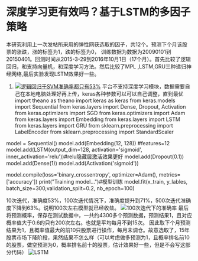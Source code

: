 # 深度学习更有效吗？基于LSTM的多因子策略

本研究利用上一次发帖所采用的弹性网获选取的因子，共12个。预测下个月该股票的涨跌，涨的标签为1，跌的标签为0，
训练数据为数据为20090101到20150401。回测时间从2015-3-29到2016年10月1日（17个月）。首先比较了逻辑回归，和支持向量机，和深度学习方法。然后比较了MPL ,LSTM,GRU三种递归神经网络,最后实验发现LSTM效果好一些。
1.  [![逻辑回归于SVM准确率都只有53%](http://storage-uqer.datayes.com/572ec6fc228e5b303367f590/39c6c362-9034-11e6-8d0f-f8bc124ed898)](http://storage-uqer.datayes.com/572ec6fc228e5b303367f590/345015aa-9034-11e6-aa82-f8bc124ed898)
平台不支持深度学习模块，数据需要自己在本地电脑处理好再上传，keras各种参数可以可以自己调整，直到最优
import theano as theano
import keras as keras
from keras.models import Sequential
from keras.layers import Dense, Dropout, Activation
from keras.optimizers import SGD
from keras.optimizers import Adam
from keras.layers import Embedding
from keras.layers import LSTM
from keras.layers import GRU
from sklearn.preprocessing import LabelEncoder
from sklearn.preprocessing import StandardScaler


model = Sequential()
model.add(Embedding(12, 128))  #features=12
model.add(LSTM(output_dim=128, activation='sigmoid', inner_activation='relu'))#relu隐藏层激活效果更好
model.add(Dropout(0.1))
model.add(Dense(1))
model.add(Activation('sigmoid'))
             
model.compile(loss='binary_crossentropy', optimizer=Adam(), metrics=['accuracy'])
print("Training model...")#模型训练
model.fit(x_train, y_lables, batch_size=300,validation_split=0.2, nb_epoch=100)

10次迭代，准确度53%，100次迭代情况下，准确度提升到71%，500次迭代准确度下降到63%。说明100次左右模型就已经收敛。
![100次迭代下的准确率](http://storage-uqer.datayes.com/572ec6fc228e5b303367f590/60f4b6f4-9036-11e6-8d0f-f8bc124ed898)
最后将预测概率，保存在测试数据中，一共约4300多个预测数据，预测结果1，且对应概率值大于0.6的只有200次左右。也就是平均每月不到15次。
因此取下个月预测结果为1，且概率值最大的前10只股票进行操作，每月末调仓。故意选取了，15年股票市场下降阶段，果然结果不怎么样（可以考虑做多预测为1，且概率排名前10的股票，做空预测为0，概率排名前十的股票，估计效果好一些，但是不会写这部分代码）
![LSTM](http://storage-uqer.datayes.com/572ec6fc228e5b303367f590/f9ad6dee-9038-11e6-a073-f8bc124ed898)